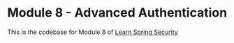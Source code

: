 # Module 8 - Advanced Authentication
This is the codebase for Module 8 of [Learn Spring Security](http://bit.ly/github-lss)
